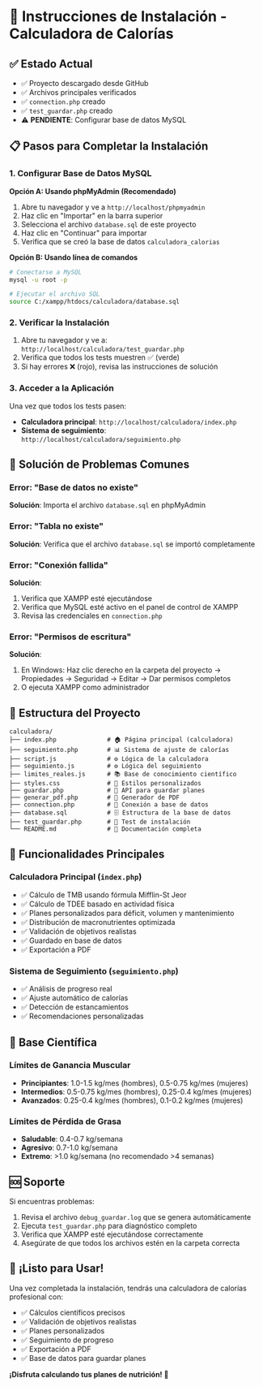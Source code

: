 # 🚀 Instrucciones de Instalación - Calculadora de Calorías

## ✅ Estado Actual
- ✅ Proyecto descargado desde GitHub
- ✅ Archivos principales verificados
- ✅ `connection.php` creado
- ✅ `test_guardar.php` creado
- ⚠️ **PENDIENTE**: Configurar base de datos MySQL

## 📋 Pasos para Completar la Instalación

### 1. Configurar Base de Datos MySQL

**Opción A: Usando phpMyAdmin (Recomendado)**
1. Abre tu navegador y ve a `http://localhost/phpmyadmin`
2. Haz clic en "Importar" en la barra superior
3. Selecciona el archivo `database.sql` de este proyecto
4. Haz clic en "Continuar" para importar
5. Verifica que se creó la base de datos `calculadora_calorias`

**Opción B: Usando línea de comandos**
```bash
# Conectarse a MySQL
mysql -u root -p

# Ejecutar el archivo SQL
source C:/xampp/htdocs/calculadora/database.sql
```

### 2. Verificar la Instalación

1. Abre tu navegador y ve a: `http://localhost/calculadora/test_guardar.php`
2. Verifica que todos los tests muestren ✅ (verde)
3. Si hay errores ❌ (rojo), revisa las instrucciones de solución

### 3. Acceder a la Aplicación

Una vez que todos los tests pasen:
- **Calculadora principal**: `http://localhost/calculadora/index.php`
- **Sistema de seguimiento**: `http://localhost/calculadora/seguimiento.php`

## 🔧 Solución de Problemas Comunes

### Error: "Base de datos no existe"
**Solución**: Importa el archivo `database.sql` en phpMyAdmin

### Error: "Tabla no existe"
**Solución**: Verifica que el archivo `database.sql` se importó completamente

### Error: "Conexión fallida"
**Solución**: 
1. Verifica que XAMPP esté ejecutándose
2. Verifica que MySQL esté activo en el panel de control de XAMPP
3. Revisa las credenciales en `connection.php`

### Error: "Permisos de escritura"
**Solución**: 
1. En Windows: Haz clic derecho en la carpeta del proyecto → Propiedades → Seguridad → Editar → Dar permisos completos
2. O ejecuta XAMPP como administrador

## 📁 Estructura del Proyecto

```
calculadora/
├── index.php              # 🏠 Página principal (calculadora)
├── seguimiento.php        # 📊 Sistema de ajuste de calorías
├── script.js              # ⚙️ Lógica de la calculadora
├── seguimiento.js         # ⚙️ Lógica del seguimiento
├── limites_reales.js      # 📚 Base de conocimiento científico
├── styles.css             # 🎨 Estilos personalizados
├── guardar.php            # 💾 API para guardar planes
├── generar_pdf.php        # 📄 Generador de PDF
├── connection.php         # 🔌 Conexión a base de datos
├── database.sql           # 🗄️ Estructura de la base de datos
├── test_guardar.php       # 🧪 Test de instalación
└── README.md              # 📖 Documentación completa
```

## 🎯 Funcionalidades Principales

### Calculadora Principal (`index.php`)
- ✅ Cálculo de TMB usando fórmula Mifflin-St Jeor
- ✅ Cálculo de TDEE basado en actividad física
- ✅ Planes personalizados para déficit, volumen y mantenimiento
- ✅ Distribución de macronutrientes optimizada
- ✅ Validación de objetivos realistas
- ✅ Guardado en base de datos
- ✅ Exportación a PDF

### Sistema de Seguimiento (`seguimiento.php`)
- ✅ Análisis de progreso real
- ✅ Ajuste automático de calorías
- ✅ Detección de estancamientos
- ✅ Recomendaciones personalizadas

## 🔬 Base Científica

### Límites de Ganancia Muscular
- **Principiantes**: 1.0-1.5 kg/mes (hombres), 0.5-0.75 kg/mes (mujeres)
- **Intermedios**: 0.5-0.75 kg/mes (hombres), 0.25-0.4 kg/mes (mujeres)
- **Avanzados**: 0.25-0.4 kg/mes (hombres), 0.1-0.2 kg/mes (mujeres)

### Límites de Pérdida de Grasa
- **Saludable**: 0.4-0.7 kg/semana
- **Agresivo**: 0.7-1.0 kg/semana
- **Extremo**: >1.0 kg/semana (no recomendado >4 semanas)

## 🆘 Soporte

Si encuentras problemas:
1. Revisa el archivo `debug_guardar.log` que se genera automáticamente
2. Ejecuta `test_guardar.php` para diagnóstico completo
3. Verifica que XAMPP esté ejecutándose correctamente
4. Asegúrate de que todos los archivos estén en la carpeta correcta

## 🎉 ¡Listo para Usar!

Una vez completada la instalación, tendrás una calculadora de calorías profesional con:
- ✅ Cálculos científicos precisos
- ✅ Validación de objetivos realistas
- ✅ Planes personalizados
- ✅ Seguimiento de progreso
- ✅ Exportación a PDF
- ✅ Base de datos para guardar planes

**¡Disfruta calculando tus planes de nutrición! 💪**
